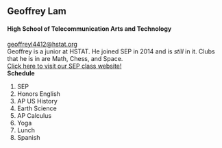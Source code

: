 ## Geoffrey Lam  
#### High School of Telecommunication Arts and Technology  
geoffreyl4412@hstat.org  
Geoffrey is a junior at HSTAT. He joined SEP in 2014 and is _still_ in it. Clubs that he is in are Math, Chess, and Space.  
[Click here to visit our SEP class website!](https://sites.google.com/a/hstat.org/11sep1617/)  
**Schedule**
1. SEP
2. Honors English
3. AP US History
4. Earth Science
5. AP Calculus
6. Yoga
7. Lunch
8. Spanish
